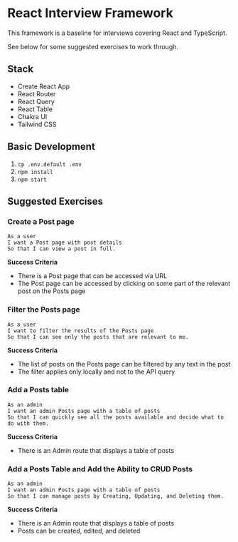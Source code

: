 # React Interview Framework
This framework is a baseline for interviews covering React and TypeScript.

See below for some suggested exercises to work through.

## Stack
* Create React App
* React Router
* React Query
* React Table
* Chakra UI
* Tailwind CSS

## Basic Development
1. `cp .env.default .env`
2. `npm install`
3. `npm start`

## Suggested Exercises
### Create a Post page
```
As a user
I want a Post page with post details
So that I can view a post in full.
```

**Success Criteria**
* There is a Post page that can be accessed via URL
* The Post page can be accessed by clicking on some part of the relevant post on the Posts page

### Filter the Posts page
```
As a user
I want to filter the results of the Posts page
So that I can see only the posts that are relevant to me.
```

**Success Criteria**
* The list of posts on the Posts page can be filtered by any text in the post
* The filter applies only locally and not to the API query

### Add a Posts table
```
As an admin
I want an admin Posts page with a table of posts
So that I can quickly see all the posts available and decide what to do with them.
```

**Success Criteria**
* There is an Admin route that displays a table of posts

### Add a Posts Table and Add the Ability to CRUD Posts
```
As an admin
I want an admin Posts page with a table of posts
So that I can manage posts by Creating, Updating, and Deleting them.
```

**Success Criteria**
* There is an Admin route that displays a table of posts
* Posts can be created, edited, and deleted